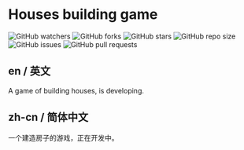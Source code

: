 # Houses building game

![GitHub watchers](https://img.shields.io/github/watchers/Haohao123coding/houses-building-game.svg)
![GitHub forks](https://img.shields.io/github/forks/Haohao123coding/houses-building-game.svg)
![GitHub stars](https://img.shields.io/github/stars/Haohao123coding/houses-building-game.svg)
![GitHub repo size](https://img.shields.io/github/repo-size/Haohao123coding/houses-building-game.svg)
![GitHub issues](https://img.shields.io/github/issues/Haohao123coding/houses-building-game.svg)
![GitHub pull requests](https://img.shields.io/github/issues-pr/Haohao123coding/houses-building-game.svg)

## en / 英文

A game of building houses, is developing.

## zh-cn / 简体中文

一个建造房子的游戏，正在开发中。
